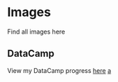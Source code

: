 # Images
Find all images here

## DataCamp

View my DataCamp progress [here](https://github.com/huldanalyst/im/commit/4e75103b8b6029e510efadd1b92405e7eb2944e1)
[a](https://github.dev/huldanalyst/DataCamp/blob/4e75103b8b6029e510efadd1b92405e7eb2944e1/photo_1_2025-04-28_17-57-40.jpg)

